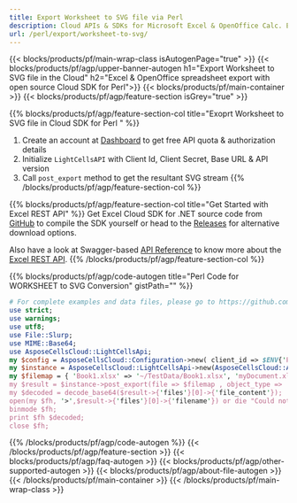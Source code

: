 ```yaml
---
title: Export Worksheet to SVG file via Perl
description: Cloud APIs & SDKs for Microsoft Excel & OpenOffice Calc. Export workbok or interanl object to kinds of format file in the Cloud.
url: /perl/export/worksheet-to-svg/
---
```



{{< blocks/products/pf/main-wrap-class isAutogenPage="true" >}}
{{< blocks/products/pf/agp/upper-banner-autogen h1="Export Worksheet to SVG file in the Cloud" h2="Excel & OpenOffice spreadsheet export with open source Cloud SDK for Perl">}}
{{< blocks/products/pf/main-container >}}
{{< blocks/products/pf/agp/feature-section isGrey="true" >}}

{{% blocks/products/pf/agp/feature-section-col title="Exoprt Worksheet to SVG file in Cloud SDK for Perl " %}}
1. Create an account at <a href="https://dashboard.aspose.cloud/">Dashboard</a> to get free API quota & authorization details
1. Initialize ```LightCellsAPI``` with Client Id, Client Secret, Base URL & API version
1. Call ```post_export``` method to get the resultant SVG stream
{{% /blocks/products/pf/agp/feature-section-col %}}

{{% blocks/products/pf/agp/feature-section-col title="Get Started with Excel REST API" %}}
Get Excel Cloud SDK for .NET source code from [GitHub](https://github.com/aspose-cells-cloud/aspose-cells-cloud-perl) to compile the SDK yourself or head to the [Releases](https://github.com/aspose-cells-cloud/aspose-cells-cloud-perl/releases) for alternative download options. 

Also have a look at Swagger-based [API Reference](https://apireference.aspose.cloud/cells/#/LightCells/PostExport) to know more about the [Excel REST API](https://products.aspose.cloud/cells/curl/).
{{% /blocks/products/pf/agp/feature-section-col %}}

{{% blocks/products/pf/agp/code-autogen title="Perl Code for WORKSHEET to SVG Conversion" gistPath="" %}}
```perl
# For complete examples and data files, please go to https://github.com/aspose-cells-cloud/aspose-cells-cloud-perl/
use strict;
use warnings;
use utf8; 
use File::Slurp;
use MIME::Base64;
use AsposeCellsCloud::LightCellsApi;
my $config = AsposeCellsCloud::Configuration->new( client_id => $ENV{'ProductClientId'}, client_secret => $ENV{'ProductClientSecret'});
my $instance = AsposeCellsCloud::LightCellsApi->new(AsposeCellsCloud::ApiClient->new( $config));
my $filemap = { 'Book1.xlsx' => '~/TestData/Book1.xlsx', 'myDocument.xlsx' => ~/TestData/myDocument.xlsx'};
my $result = $instance->post_export(file => $filemap , object_type => 'worksheet',format => 'svg');
my $decoded = decode_base64($result->{'files'}[0]->{'file_content'});
open(my $fh, '>',$result->{'files'}[0]->{'filename'}) or die "Could not open file!";
binmode $fh;
print $fh $decoded;
close $fh;
```

{{% /blocks/products/pf/agp/code-autogen %}}
{{< /blocks/products/pf/agp/feature-section >}}
{{< blocks/products/pf/agp/faq-autogen >}}
{{< blocks/products/pf/agp/other-supported-autogen >}}
{{< blocks/products/pf/agp/about-file-autogen >}}
{{< /blocks/products/pf/main-container >}}
{{< /blocks/products/pf/main-wrap-class >}}
